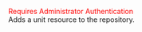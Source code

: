 <span style="color:red">Requires Administrator Authentication</span>  
Adds a unit resource to the repository.